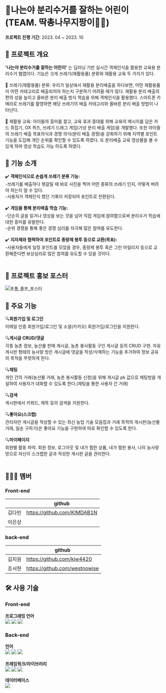 # 🌿나는야 분리수거를 잘하는 어린이 (TEAM. 딱총나무지팡이🧙‍♀️)

**프로젝트 진행 기간:**
2023. 04 ~ 2023. 10

## :bookmark_tabs: 프로젝트 개요
**'나는야 분리수거를 잘하는 어린이'** 는 딥러닝 기반 실시간 객체인식을 활용한 교육용 분리수거 웹앱이다. 기능은 크게 쓰레기(재활용품) 분류와 재활용 교육 두 가지가 있다. <br><br>
 📌 쓰레기(재활용품) 분류: 우리가 일상에서 재활용 분리배출을 하다보면, 어떤 재활용품이 어떤 카테고리로 배출되어야 하는지 구분하기 어려울 때가 많다. 재활용 분리 배출의 편의 성을 높이고 올바른 분리 배출 방식 학습을 위해 객체인식을 활용했다. 스마트폰 카메라로 쓰레기를 촬영하면 해당 쓰레기의 배출 카테고리와 올바른 분리 배출 방법이 나타난다.<br><br>
 📌 재활용 교육: 아이들의 흥미를 끌고, 교육 효과 증대를 위해 교육의 메시지를 담은 카드 쥐집기, OX 퀴즈, 쓰레기 드래그 게임(가상 분리 배출 게임)을 개발했다. 또한 아이들의 쓰레기 배출 목표의식과 경쟁 의식(분리 배출 경쟁)을 강화하기 위해 지역별 포인트 기능을 도입해 개인 순위를 확인할 수 있도록 하였다. 또 분리배출 교육 영상물을 볼 수 있게 하여 영상 학습도 가능 하도록 하였다. <br>


## :bookmark_tabs: 기능 소개
 ✔️ **객체인식으로 손쉽게 쓰레기 분류 기능:** <br>
 -쓰레기를 배출하다 헷갈릴 때 바로 사진을 찍어 어떤 종류의 쓰레기 인지, 어떻게 버려야 하는지 알 수 있다.<br>
  -사용자가 객체인식 했던 기록이 저장되어 포인트로 전환된다.<br><br>
 ✔️ **게임을 통해 분리배출 학습 기능:** <br>
-단순히 글을 읽거나 영상을 보는 것을 넘어 직접 게임에 참여함으로써 분리수거 학습에 대한 흥미를 유발한다.<br>
-순위 경쟁을 통해 좋은 경쟁 심리를 자극해 많은 참여를 유도한다. <br><br>
 ✔️ **지자체와 협력하여 포인트로 종량제 봉투 등으로 교환(목표):** <br>
-사용자들에게 일정 포인트를 모았을 경우, 종량제 봉투 혹은 그린 마일리지 등으로 교환해준다면 보상심리로 많은 참여를 유도할 수 있을 것이다.  <br><br>

## :bookmark_tabs: 프로젝트 홍보 포스터
![포폴_졸프_포스터](https://github.com/kjw4420/Spring_Recycle/assets/97749184/7aaaa9d9-adcf-4737-a163-4113c1f11334)


## 📗 주요 기능
🔍**회원가입 및 로그인**<br>
이메일 인증 회원가입/로그인 및 소셜(카카오) 회원가입/로그인을 지원한다. <br><br>
🔍**게시글 CRUD/댓글**<br>
각종 농촌 정보, 농산물 판매 게시글, 농촌 봉사활동 구인 게시글 등의 CRUD 구현. 자유 게시판 형태의 농사랑 방은 게시글에 댓글을 작성/삭제하는 기능을 추가하여 정보 공유의 목적을 뚜렷하게 한다.<br><br>
🔍**채팅**<br>
개인 간의 거래(농산물 거래, 농촌 봉사활동 신청)을 위해 게시글 pk 값으로 채팅방을 개설하여 사용자가 대화할 수 있도록 한다.(채팅을 통한 사용자 간 거래)<br><br>
🔍**검색**<br>
게시판에서 키워드, 제목 등의 검색을 지원한다.<br><br>
🔍**좋아요(스크랩)**<br>
관리자만 게시글을 작성할 수 있는 최신 농업 기술 모음집과 거래 목적의 게시판(농산물 거래, 일손 구하기)은 좋아요 기능을 구현하여 따로 확인할 수 있도록 한다.<br><br>
🔍**마이페이지**<br>
회원별 활동 파악. 회원 정보, 로그아웃 및 내가 찜한 상품, 내가 찜한 봉사, 나의 농사랑 방으로 자신이 스크랩한 글과 작성한 게시판 글을 관리한다.<br><br>

## 👩🏻‍💻 멤버


### Front-end

|               | github                             |
| ------------- | ---------------------------------- |
| 김다빈 |    https://github.com/KIMDAB1N|
| 이은상      |     |


### back-end

|               | github                             |
| ------------- | ---------------------------------- |
| 김지원  |https://github.com/kjw4420    |
| 조서현      |   https://github.com/westnowise      |



## :hammer_and_wrench: 사용 기술

### Front-end

**프로그래밍 언어**<br>
<img src="https://img.shields.io/badge/HTML5-E34F26?style=flat-square&logo=HTML5&logoColor=white"/> <img src="https://img.shields.io/badge/CSS3-1572B6?style=flat-square&logo=CSS3&logoColor=white"/> <img src="https://img.shields.io/badge/Javascript-F7DF1E?style=flat-square&logo=Javascript&logoColor=white"/>
<br>


### Back-end

**언어**<br>
 <img src="https://img.shields.io/badge/java-007396?style=flat-square&logo=java&logoColor=white"> 
<img src="https://img.shields.io/badge/Python-3776AB?style=flat-square&logo=Python&logoColor=white"/>
 <img src="https://img.shields.io/badge/Javascript-F7DF1E?style=flat-square&logo=Javascript&logoColor=white"/><br><br>
**프레임워크/라이브러리**<br>
<img src="https://img.shields.io/badge/Spring%20Boot-6DB33F?style=flat-square&logo=Spring%20Boot&logoColor=black"/>
<img src="https://img.shields.io/badge/Django-092E20?style=flat-square&logo=django&logoColor=white"/> 
<img src="https://img.shields.io/badge/flask-000000?style=flat-square&logo=flask&logoColor=white"><br>


**데이터베이스**<br>
<img src="https://img.shields.io/badge/mysql-4479A1?style=flat-square&logo=mysql&logoColor=white">



